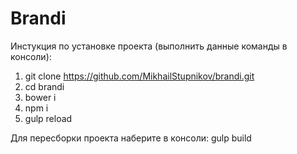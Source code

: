# Brandi

Инстукция по установке проекта (выполнить данные команды в консоли):

1. git clone https://github.com/MikhailStupnikov/brandi.git
2. cd brandi
3. bower i
4. npm i
5. gulp reload

Для пересборки проекта наберите в консоли: gulp build